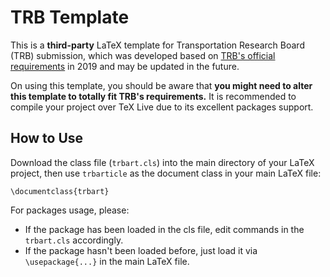 # TRB Template

This is a **third-party** LaTeX template for Transportation Research Board (TRB) submission, which was developed based on [TRB's official requirements](http://onlinepubs.trb.org/onlinepubs/AM/InfoForAuthors.pdf) in 2019 and may be updated in the future. 

On using this template, you should be aware that **you might need to alter this template to totally fit TRB's requirements.** It is recommended to compile your project over TeX Live due to its excellent packages support.

## How to Use

Download the class file (`trbart.cls`) into the main directory of your LaTeX project, then use `trbarticle` as the document class in your main LaTeX file:

```
\documentclass{trbart}
```

For packages usage, please:
- If the package has been loaded in the cls file, edit commands in the `trbart.cls` accordingly.
- If the package hasn't been loaded before, just load it via `\usepackage{...}` in the main LaTeX file.
 
